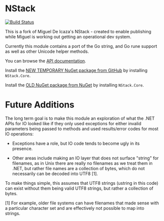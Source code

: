 # NStack

[![Build Status](https://travis-ci.org/migueldeicaza/NStack.svg?branch=master)](https://travis-ci.org/migueldeicaza/NStack)

This is a fork of Miguel De Icaza's NStack - created to enable publishing while Miguel is working out getting an operational dev system.

Currently this module contains a port of the Go string, and Go rune support as well as other Unicode helper methods.

You can browse the [API documentation](https://migueldeicaza.github.io/NStack/api/NStack.html).

Install the [NEW TEMPORARY NuGet package from GitHub](https://github.com/tig/NStack/packages/1443745) by installing `NStack.Core`.

Install the [OLD NuGet package from NuGet](https://www.nuget.org/packages/NStack.Core) by installing `NStack.Core`.

# Future Additions

The long term goal is to make this module an exploration of what the .NET APIs for IO looked like if they only
used exceptions for either invalid parameters being passed to
methods and used results/error codes for most IO operations:

* Exceptions have a role, but IO code tends to become ugly in its presence.

* Other areas include making an IO layer that does not surface "string" for
filenames, as in Unix there are really no filenames as we treat them in
.NET, but rather file names are a collection of bytes, which do not necessarily
can be decoded into UTF8 [1].  

To make things simple, this assumes that UTF8 strings (ustring in this code)
can exist without them being valid UTF8 strings, but rather a collection of bytes.

[1] For example, older file systems can have filenames that made sense with
a particular character set and are effectively not possible to map into strings.
